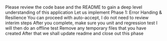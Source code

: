 Please review the code base and the README to gain a deep level understanding of this application
Let us implement Phase 1: Error Handing & Resilience
You can proceed with auto-accept, I do not need to review interim steps
After you complete, make sure you unit and regression test
I will then do an offline test
Remove any temporary files that you have created
After that we shall update readme and close out this phase
